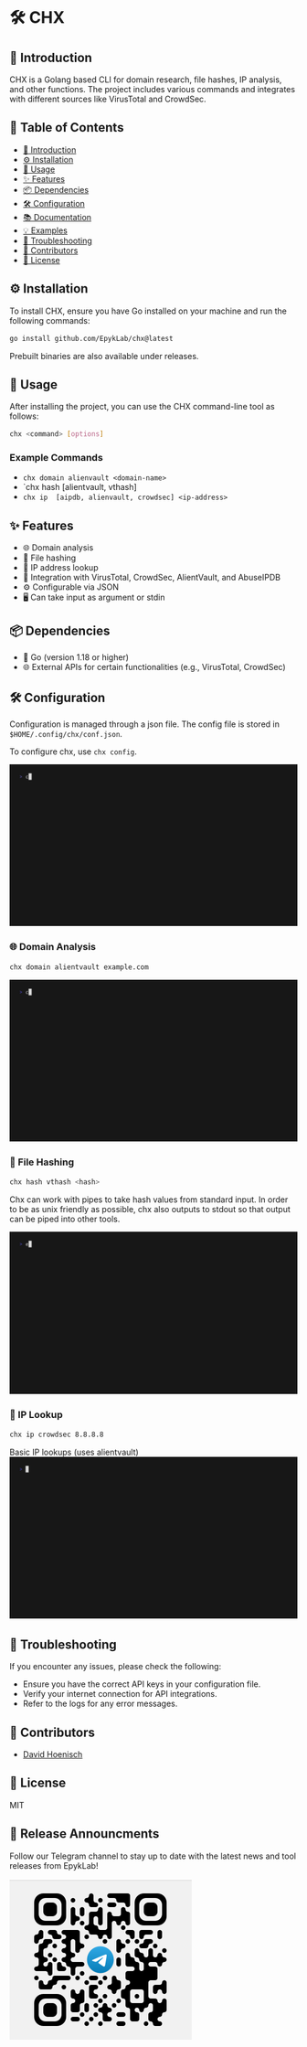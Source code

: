 # 🛠️ CHX

## 📘 Introduction

CHX is a Golang based CLI for domain research, file hashes, IP analysis, and other functions. The project includes various commands and integrates with different sources like VirusTotal and CrowdSec.

## 📑 Table of Contents

- [📘 Introduction](#📘-introduction)
- [⚙️ Installation](#⚙️-installation)
- [📝 Usage](#📝-usage)
- [✨ Features](#✨-features)
- [📦 Dependencies](#📦-dependencies)
- [🛠️ Configuration](#🛠️-configuration)
- [📚 Documentation](#📚-documentation)
- [💡 Examples](#💡-examples)
- [🔧 Troubleshooting](#🔧-troubleshooting)
- [👥 Contributors](#👥-contributors)
- [📜 License](#📜-license)

## ⚙️ Installation

To install CHX, ensure you have Go installed on your machine and run the following commands:

```sh
go install github.com/EpykLab/chx@latest
```

Prebuilt binaries are also available under releases.

## 📝 Usage

After installing the project, you can use the CHX command-line tool as follows:

```sh
chx <command> [options]
```

### Example Commands

- `chx domain alienvault <domain-name>`
- `chx hash [alientvault, vthash] <hash>
- `chx ip  [aipdb, alienvault, crowdsec] <ip-address>`

## ✨ Features

- 🌐 Domain analysis
- 🔑 File hashing
- 📡 IP address lookup
- 🔗 Integration with VirusTotal, CrowdSec, AlientVault, and AbuseIPDB
- ⚙️ Configurable via JSON
- 🖥️ Can take input as argument or stdin

## 📦 Dependencies

- 🐹 Go (version 1.18 or higher)
- 🌐 External APIs for certain functionalities (e.g., VirusTotal, CrowdSec)

## 🛠️ Configuration

Configuration is managed through a json file. The config file is stored in `$HOME/.config/chx/conf.json`.

To configure chx, use `chx config`.

![configure chx with json](./assets/config.gif)


### 🌐 Domain Analysis

```sh
chx domain alientvault example.com

```

![domain checks](./assets/domain.gif)

### 🔑 File Hashing

```sh
chx hash vthash <hash>
```

Chx can work with pipes to take hash values from standard input. In order to be as unix friendly as 
possible, chx also outputs to stdout so that output can be piped into other tools. 

![using chx with pipes](./assets/useChxWithPipes.gif)

### 📡 IP Lookup

```sh
chx ip crowdsec 8.8.8.8
```
Basic IP lookups (uses alientvault)
![basic ip checks](./assets/ip.gif)

## 🔧 Troubleshooting

If you encounter any issues, please check the following:

- Ensure you have the correct API keys in your configuration file.
- Verify your internet connection for API integrations.
- Refer to the logs for any error messages.

## 👥 Contributors

- [David Hoenisch](https://github.com/DavidHoenisch)

## 📜 License
MIT

## 📣 Release Announcments
Follow  our Telegram channel to stay up to date with the latest news and tool releases from EpykLab!

![telegram channel QR Code](./assets/telegram.png)
